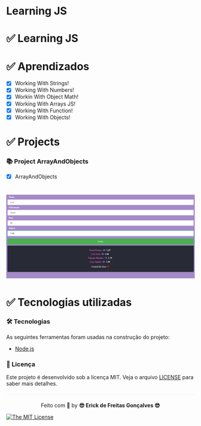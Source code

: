 # Learning JS 


 # ✅ Learning JS 
 
  

#  ✅ Aprendizados

- [x] Working With Strings!
- [x] Working With Numbers!
- [x] Workin With Object Math!
- [x] Working With Arrays JS!
- [x] Working With Function!
- [x] Working With Objects!

# ✅ Projects

### 📚 Project ArrayAndObjects

- [x] ArrayAndObjects

<h1 align="center">
  <img src=assets/ArrayAndObjects.png />
</h1>



# ✅ Tecnologias utilizadas

### 🛠 Tecnologias

As seguintes ferramentas foram usadas na construção do projeto:


- [Node.js](https://nodejs.org/en/)

         

### :memo: Licença

Este projeto é desenvolvido sob a licença MIT. Veja o arquivo [LICENSE](LICENSE.md) para saber mais detalhes.

<p align="center" style="margin-top: 20px; border-top: 1px solid #eee; padding-top: 20px;">Feito com 💙 by <strong>  😎 Erick de Freitas Gonçalves 😎 </strong> </p>

 
[![The MIT License](https://img.shields.io/badge/license-MIT-green.svg?style=flat-square)](http://github.com/jvictorfarias/gobarber/LICENSE.md)
